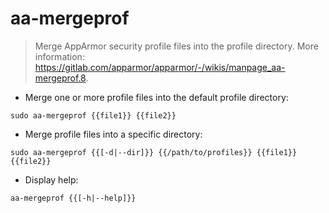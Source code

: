 # aa-mergeprof

> Merge AppArmor security profile files into the profile directory.
> More information: <https://gitlab.com/apparmor/apparmor/-/wikis/manpage_aa-mergeprof.8>.

- Merge one or more profile files into the default profile directory:

`sudo aa-mergeprof {{file1}} {{file2}}`

- Merge profile files into a specific directory:

`sudo aa-mergeprof {{[-d|--dir]}} {{/path/to/profiles}} {{file1}} {{file2}}`

- Display help:

`aa-mergeprof {{[-h|--help]}}`
